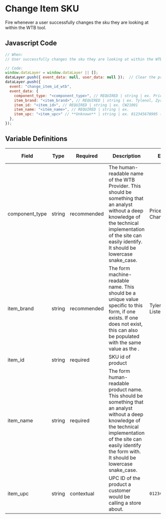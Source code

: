 # Change Item SKU

Fire whenever a user successfully changes the sku they are looking at within the WTB tool.

## Javascript Code

```js
// When:
// User successfully changes the sku they are looking at within the WTB tool.

// Code:
window.dataLayer = window.dataLayer || [];
dataLayer.push({ event_data: null, user_data: null });  // Clear the previous event_data object.
dataLayer.push({
  event: "change_item_id_wtb",
  event_data: {
    component_type: "<component_type>", // REQUIRED | string | ex. PriceSpider, ChannelAdvisor
    item_brand: "<item_brand>", // REQUIRED | string | ex. Tylenol, Zyrtec, Listerine
    item_id: "<item_id>", // REQUIRED | string | ex. CW21001
    item_name: "<item_name>", // REQUIRED | string | ex. 
    item_upc: "<item_upc>" // **Unknown** | string | ex. 012345678905 (12 digits)
  },
});
```

## Variable Definitions

|Field|Type|Required|Description|Example|Pattern|Min Length|Max Length|Minimum|Maximum|Multiple Of|
| --- | --- | --- | --- | --- | --- | --- | --- | --- | --- | --- |
|component_type|string|recommended|The human-readable name of the WTB Provider. This should be something that an analyst without a deep knowledge of the technical implementation of the site can easily identify. It should be lowercase snake_case.|PriceSpider, ChannelAdvisor|
|item_brand|string|recommended|The form machine-readable name. This should be a unique value specific to this form, if one exists. If one does not exist, this can also be populated with the same value as the <name>.|Tylenol, Zyrtec, Listerine|
|item_id|string|required|SKU id of product||
|item_name|string|required|The form human-readable product name. This should be something that an analyst without a deep knowledge of the technical implementation of the site can easily identify the form with. It should be lowercase snake_case.||
|item_upc|string|contextual|UPC ID of the product a customer would be calling a store about.|`012345678905`|